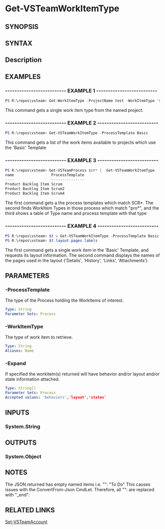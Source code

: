 <!-- #include "./common/header.md" -->

# Get-VSTeamWorkItemType

## SYNOPSIS

<!-- #include "./synopsis/Get-VSTeamWorkItemType.md" -->

## SYNTAX

## Description

<!-- #include "./synopsis/Get-VSTeamWorkItemType.md" -->

## EXAMPLES

### -------------------------- EXAMPLE 1 --------------------------

```PowerShell
PS R:\repos\vsteam> Get-WorkItemType -ProjectName test -WorkItemType 'Code Review Response'
```

This command gets a single work item type from the named project.

### -------------------------- EXAMPLE 2 --------------------------

```PowerShell
PS R:\repos\vsteam> Get-VSTeamWorkItemType -ProcessTemplate Basic
```

This command gets a list of the work items available to projects which use the 'Basic' Template


### -------------------------- EXAMPLE 3 --------------------------

```PowerShell
PS R:\repos\vsteam> Get-VSTeamProcess scr* |  Get-VSTeamWorkItemType  -WorkItemType pro* | ft name,processtemplate
name                 ProcessTemplate
----                 ---------------
Product Backlog Item Scrum
Product Backlog Item Scrum2
Product Backlog Item Scrum4

```

The first command gets a the process templates which match SCR*. The second finds WorkItem Types 
in those process which match "pro*", and the third shows a table of Type name and process template with that type

### -------------------------- EXAMPLE 4 --------------------------

```PowerShell
PS R:\repos\vsteam> $t = Get-VSTeamWorkItemType -ProcessTemplate Basic -WorkItemType Task -Expand layout
PS R:\repos\vsteam> $t.layout.pages.labels
```

The first command gets a single work item in the 'Basic' Template, and requests its layout information.
The second command displays the names of the pages used in the layout ('Details', 'History', 'Links', 'Attachments')

## PARAMETERS

<!-- #include "./params/projectName.md" -->

### -ProcessTemplate

The type of the Process holding the WorkItems of interest.

```yaml
Type: String
Parameter Sets: Process
```
### -WorkItemType

The type of work item to retrieve.

```yaml
Type: String
Aliases: Name
```


### -Expand

If specified the workitem(s) returned will have behavior and/or layout and/or state information attached.

```yaml
Type: String[]
Parameter Sets: Process
Accepted values: 'behaviors','layout','states'
```


## INPUTS

### System.String

## OUTPUTS

### System.Object

## NOTES

The JSON returned has empty named items i.e.
"": "To Do"
This causes issues with the ConvertFrom-Json CmdLet.  Therefore, all "": are replaced with "_end":

## RELATED LINKS

[Set-VSTeamAccount](Set-VSTeamAccount.md)
